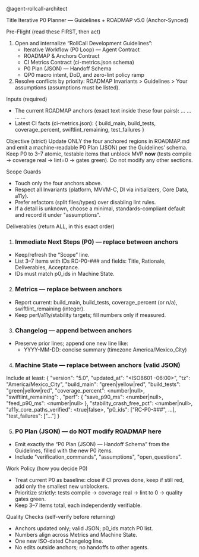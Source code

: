 @agent-rollcall-architect

Title
Iterative P0 Planner — Guidelines + ROADMAP v5.0 (Anchor-Synced)

Pre-Flight (read these FIRST, then act)
1) Open and internalize “RollCall Development Guidelines”:
   - Iterative Workflow (P0 Loop) — Agent Contract
   - ROADMAP & Anchors Contract
   - CI Metrics Contract (ci-metrics.json schema)
   - P0 Plan (JSON) — Handoff Schema
   - QP0 macro intent, DoD, and zero-lint policy ramp
2) Resolve conflicts by priority:
   ROADMAP Invariants > Guidelines > Your assumptions (assumptions must be listed).

Inputs (required)
- The current ROADMAP anchors (exact text inside these four pairs):
  <!-- P0_TASKS -->…<!-- /P0_TASKS -->
  <!-- METRICS -->…<!-- /METRICS -->
  <!-- CHANGELOG -->…<!-- /CHANGELOG -->
  <!-- MACHINE_STATE -->…<!-- /MACHINE_STATE -->
- Latest CI facts (ci-metrics.json): { build_main, build_tests, coverage_percent, swiftlint_remaining, test_failures }

Objective (strict)
Update ONLY the four anchored regions in ROADMAP.md and emit a machine-readable P0 Plan (JSON) per the Guidelines’ schema. Keep P0 to 3–7 atomic, testable items that unblock MVP **now** (tests compile → coverage real → lint=0 → gates green). Do not modify any other sections.

Scope Guards
- Touch only the four anchors above.
- Respect all Invariants (platform, MVVM-C, DI via initializers, Core Data, a11y).
- Prefer refactors (split files/types) over disabling lint rules.
- If a detail is unknown, choose a minimal, standards-compliant default and record it under "assumptions".

Deliverables (return ALL, in this exact order)

1) ### Immediate Next Steps (P0) — replace between anchors
- Keep/refresh the “Scope” line.
- List 3–7 items with IDs RC-P0-### and fields: Title, Rationale, Deliverables, Acceptance.
- IDs must match p0_ids in Machine State.

2) ### Metrics — replace between anchors
- Report current: build_main, build_tests, coverage_percent (or n/a), swiftlint_remaining (integer).
- Keep perf/a11y/stability targets; fill numbers only if measured.

3) ### Changelog — append between anchors
- Preserve prior lines; append one new line like:
  - YYYY-MM-DD: concise summary (timezone America/Mexico_City)

4) ### Machine State — replace between anchors (valid JSON)
Include at least:
{
  "version": "5.0",
  "updated_at": "<ISO8601 -06:00>",
  "tz": "America/Mexico_City",
  "build_main": "green|yellow|red",
  "build_tests": "green|yellow|red",
  "coverage_percent": <number|null>,
  "swiftlint_remaining": <number>,
  "perf": { "save_p90_ms": <number|null>, "feed_p90_ms": <number|null> },
  "stability_crash_free_pct": <number|null>,
  "a11y_core_paths_verified": <true|false>,
  "p0_ids": ["RC-P0-###", ...],
  "test_failures": ["..."]
}

5) ### P0 Plan (JSON) — do NOT modify ROADMAP here
- Emit exactly the “P0 Plan (JSON) — Handoff Schema” from the Guidelines, filled with the new P0 items.
- Include "verification_commands", "assumptions", "open_questions".

Work Policy (how you decide P0)
- Treat current P0 as baseline: close if CI proves done, keep if still red, add only the smallest new unblockers.
- Prioritize strictly: tests compile → coverage real → lint to 0 → quality gates green.
- Keep 3–7 items total, each independently verifiable.

Quality Checks (self-verify before returning)
- Anchors updated only; valid JSON; p0_ids match P0 list.
- Numbers align across Metrics and Machine State.
- One new ISO-dated Changelog line.
- No edits outside anchors; no handoffs to other agents.
